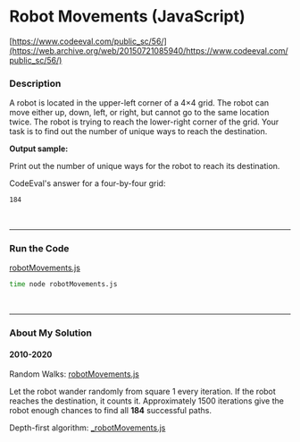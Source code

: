 # Robot Movements (JavaScript)
[https://www.codeeval.com/public_sc/56/](https://web.archive.org/web/20150721085940/https://www.codeeval.com/public_sc/56/)<br />

### Description

A robot is located in the upper-left corner of a 4×4 grid. The robot can move either up, down, left, or right, but cannot go to the same location twice. The robot is trying to reach the lower-right corner of the grid. Your task is to find out the number of unique ways to reach the destination.

**Output sample:**

Print out the number of unique ways for the robot to reach its destination.

CodeEval's answer for a four-by-four grid:<br/>
```sh
184
```

<br />

---
### Run the Code

[robotMovements.js](https://github.com/wrightben/codeeval/blob/master/code/robotMovements.js)

```sh
time node robotMovements.js
```

<br />

---
### About My Solution

#### 2010-2020

Random Walks: [robotMovements.js](https://github.com/wrightben/codeeval/blob/master/code/robotMovements.js)

Let the robot wander randomly from square 1 every iteration. If the robot reaches the destination, it counts it. Approximately 1500 iterations give the robot enough chances to find all **184** successful paths.

Depth-first algorithm: [_robotMovements.js](https://github.com/wrightben/codeeval/blob/master/code/_robotMovements.js)